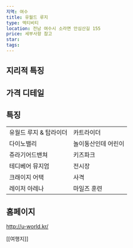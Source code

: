 ```yaml
---
지역: 여수
title: 유월드 루지
type: 엑티비티
location: 전남 여수시 소라면 안심산길 155
price: 세부사항 참고
star: 
tags:
---
```

## 지리적 특징


## 가격 디테일


## 특징 
|               |            |
| ------------- | ---------- |
| 유월드 루지 & 탑라이더 | 카트라이더      |
| 다이노밸리         | 놀이동산인데 어린이 |
| 쥬라기어드밴쳐       | 키즈파크       |
| 테디베어 뮤지엄      | 전시장        |
| 크래이지 어택       | 사격         |
| 레이저 아레나       | 마일즈 훈련     |


## 홈페이지
http://u-world.kr/

[[여행지]]